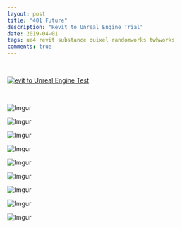 ```yaml
---
layout: post
title: "401 Future"
description: "Revit to Unreal Engine Trial"
date: 2019-04-01
tags: ue4 revit substance quixel randomworks twhworks
comments: true
---
```

<br>

[![evit to Unreal Engine Test](http://img.youtube.com/vi/IHVcDmmscuQ/0.jpg)](https://www.youtube.com/watch?v=IHVcDmmscuQ "Revit to Unreal Engine Test")

<br>

![Imgur](https://i.imgur.com/JO7EQ83.png)

![Imgur](https://i.imgur.com/viHIHyd.png)

![Imgur](https://i.imgur.com/0ZTb1Yn.png)

![Imgur](https://i.imgur.com/fN5wPN5.png)

![Imgur](https://i.imgur.com/DqrsLLe.png)

![Imgur](https://i.imgur.com/NP2KxvQ.png)

![Imgur](https://i.imgur.com/orUH8Mc.png)

![Imgur](https://i.imgur.com/VmWXphR.png)

![Imgur](https://i.imgur.com/IF2FUQG.png)
